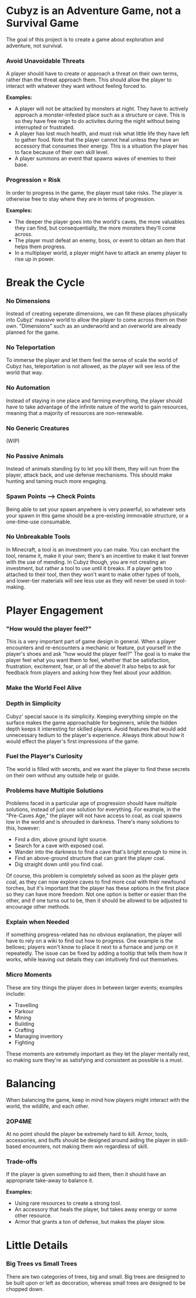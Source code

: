 # Cubyz is an Adventure Game, not a Survival Game
The goal of this project is to create a game about exploration and adventure, not survival.

### Avoid Unavoidable Threats
A player should have to create or approach a threat on their own terms, rather than the threat approach them. This should allow the player to interact with whatever they want without feeling forced to.

**Examples:**
- A player will not be attacked by monsters at night. They have to actively approach a monster-infested place such as a structure or cave. This is so they have free reign to do activites during the night without being interrupted or frustrated.
- A player has lost much health, and must risk what little life they have left to gather food. Note that the player cannot heal unless they have an accessory that consumes their energy. This is a situation the player has to face because of their own skill level.
- A player summons an event that spawns waves of enemies to their base.

### Progression = Risk
In order to progress in the game, the player must take risks. The player is otherwise free to stay where they are in terms of progression.

**Examples:**
- The deeper the player goes into the world's caves, the more valuables they can find, but consequentially, the more monsters they'll come across.
- The player must defeat an enemy, boss, or event to obtain an item that helps them progress.
- In a multiplayer world, a player might have to attack an enemy player to rise up in power.

# Break the Cycle
### No Dimensions
Instead of creating seperate dimensions, we can fit these places physically into Cubyz' massive world to allow the player to come across them on their own.
"Dimensions" such as an underworld and an overworld are already planned for the game.

### No Teleportation
To immerse the player and let them feel the sense of scale the world of Cubyz has, teleportation is not allowed, as the player will see less of the world that way.

### No Automation
Instead of staying in one place and farming everything, the player should have to take advantage of the infinite nature of the world to gain resources, meaning that a majority of resources are non-renewable.

### No Generic Creatures
(WIP)

### No Passive Animals
Instead of animals standing by to let you kill them, they will run from the player, attack back, and use defense mechanisms. This should make hunting and taming much more engaging.

### Spawn Points --> Check Points
Being able to set your spawn anywhere is very powerful, so whatever sets your spawn in this game should be a pre-existing immovable structure, or a one-time-use consumable.

### No Unbreakable Tools
In Minecraft, a tool is an investment you can make. You can enchant the tool, rename it, make it your own; there's an incentive to make it last forever with the use of mending. In Cubyz though, you are not creating an investment, but rather a tool to use until it breaks. If a player gets too attached to their tool, then they won't want to make other types of tools, and lower-tier materials will see less use as they will never be used in tool-making.

# Player Engagement
### "How would the player feel?"
This is a very important part of game design in general. When a player encounters and re-encounters a mechanic or feature, put yourself in the player's shoes and ask "how would the player feel?" The goal is to make the player feel what you want them to feel, whether that be satisfaction, frustration, excitement, fear, or all of the above! It also helps to ask for feedback from players and asking how they feel about your addition.

### Make the World Feel Alive

### Depth in Simplicity
Cubyz' special sauce is its simplicity. Keeping everything simple on the surface makes the game approachable for beginners, while the hidden depth keeps it interesting for skilled players. Avoid features that would add unnecessary tedium to the player's experience. Always think about how it would effect the player's first impressions of the game.

### Fuel the Player's Curiosity
The world is filled with secrets, and we want the player to find these secrets on their own without any outside help or guide.

### Problems have Multiple Solutions
Problems faced in a particular age of progression should have multiple solutions, instead of just one solution for everything.
For example, in the "Pre-Caves Age," the player will not have access to coal, as coal spawns low in the world and is shrouded in darkness. There's many solutions to this, however:
- Find a dim, above ground light source.
- Search for a cave with exposed coal.
- Wander into the darkness to find a cave that's bright enough to mine in.
- Find an above-ground structure that can grant the player coal.
- Dig straight down until you find coal.

Of course, this problem is completely solved as soon as the player gets coal, as they can now explore caves to find more coal with their newfound torches, but it's important that the player has these options in the first place so they can have more freedom. Not one option is better or easier than the other, and if one turns out to be, then it should be allowed to be adjusted to encourage other methods.

### Explain when Needed
If something progress-related has no obvious explanation, the player will have to rely on a wiki to find out how to progress. One example is the bellows; players won't know to place it next to a furnace and jump on it repeatedly. The issue can be fixed by adding a tooltip that tells them how it works, while leaving out details they can intuitively find out themselves.

### Micro Moments
These are tiny things the player does in between larger events; examples include:
- Travelling
- Parkour
- Mining
- Building
- Crafting
- Managing inventory
- Fighting

These moments are extremely important as they let the player mentally rest, so making sure they're as satisfying and consistent as possible is a must.

# Balancing
When balancing the game, keep in mind how players might interact with the world, the wildlife, and each other.

### 2OP4ME
At no point should the player be extremely hard to kill. Armor, tools, accessories, and buffs should be designed around aiding the player in skill-based encounters, not making them win regardless of skill.

### Trade-offs
If the player is given something to aid them, then it should have an appropriate take-away to balance it.

**Examples:**
- Using rare resources to create a strong tool.
- An accessory that heals the player, but takes away energy or some other resource.
- Armor that grants a ton of defense, but makes the player slow.



# Little Details

### Big Trees vs Small Trees
There are two categories of trees, big and small. Big trees are designed to be built upon or left as decoration, whereas small trees are designed to be chopped down.
